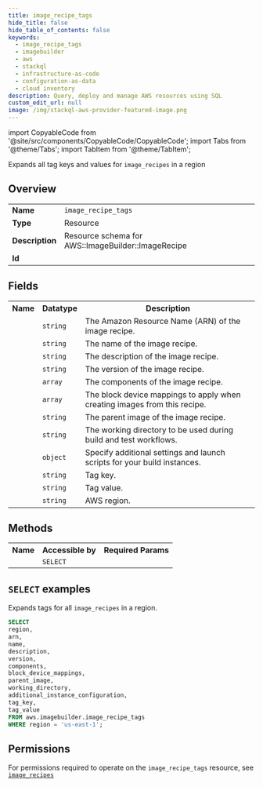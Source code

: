 ```yaml
---
title: image_recipe_tags
hide_title: false
hide_table_of_contents: false
keywords:
  - image_recipe_tags
  - imagebuilder
  - aws
  - stackql
  - infrastructure-as-code
  - configuration-as-data
  - cloud inventory
description: Query, deploy and manage AWS resources using SQL
custom_edit_url: null
image: /img/stackql-aws-provider-featured-image.png
---
```


import CopyableCode from '@site/src/components/CopyableCode/CopyableCode';
import Tabs from '@theme/Tabs';
import TabItem from '@theme/TabItem';

Expands all tag keys and values for <code>image_recipes</code> in a region

## Overview
<table>
<tbody>
<tr><td><b>Name</b></td><td><code>image_recipe_tags</code></td></tr>
<tr><td><b>Type</b></td><td>Resource</td></tr>
<tr><td><b>Description</b></td><td>Resource schema for AWS::ImageBuilder::ImageRecipe</td></tr>
<tr><td><b>Id</b></td><td><CopyableCode code="aws.imagebuilder.image_recipe_tags" /></td></tr>
</tbody>
</table>

## Fields
<table>
<tbody>
<tr><th>Name</th><th>Datatype</th><th>Description</th></tr><tr><td><CopyableCode code="arn" /></td><td><code>string</code></td><td>The Amazon Resource Name (ARN) of the image recipe.</td></tr>
<tr><td><CopyableCode code="name" /></td><td><code>string</code></td><td>The name of the image recipe.</td></tr>
<tr><td><CopyableCode code="description" /></td><td><code>string</code></td><td>The description of the image recipe.</td></tr>
<tr><td><CopyableCode code="version" /></td><td><code>string</code></td><td>The version of the image recipe.</td></tr>
<tr><td><CopyableCode code="components" /></td><td><code>array</code></td><td>The components of the image recipe.</td></tr>
<tr><td><CopyableCode code="block_device_mappings" /></td><td><code>array</code></td><td>The block device mappings to apply when creating images from this recipe.</td></tr>
<tr><td><CopyableCode code="parent_image" /></td><td><code>string</code></td><td>The parent image of the image recipe.</td></tr>
<tr><td><CopyableCode code="working_directory" /></td><td><code>string</code></td><td>The working directory to be used during build and test workflows.</td></tr>
<tr><td><CopyableCode code="additional_instance_configuration" /></td><td><code>object</code></td><td>Specify additional settings and launch scripts for your build instances.</td></tr>
<tr><td><CopyableCode code="tag_key" /></td><td><code>string</code></td><td>Tag key.</td></tr>
<tr><td><CopyableCode code="tag_value" /></td><td><code>string</code></td><td>Tag value.</td></tr>
<tr><td><CopyableCode code="region" /></td><td><code>string</code></td><td>AWS region.</td></tr>
</tbody>
</table>

## Methods

<table>
<tbody>
  <tr>
    <th>Name</th>
    <th>Accessible by</th>
    <th>Required Params</th>
  </tr>
  <tr>
    <td><CopyableCode code="list_resources" /></td>
    <td><code>SELECT</code></td>
    <td><CopyableCode code="region" /></td>
  </tr>
</tbody>
</table>

## `SELECT` examples
Expands tags for all <code>image_recipes</code> in a region.
```sql
SELECT
region,
arn,
name,
description,
version,
components,
block_device_mappings,
parent_image,
working_directory,
additional_instance_configuration,
tag_key,
tag_value
FROM aws.imagebuilder.image_recipe_tags
WHERE region = 'us-east-1';
```


## Permissions

For permissions required to operate on the <code>image_recipe_tags</code> resource, see <a href="/services/imagebuilder/image_recipes/#permissions"><code>image_recipes</code></a>

